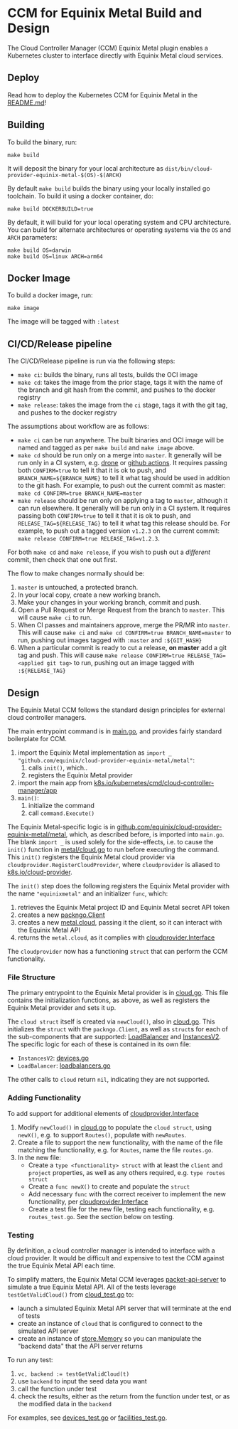 # CCM for Equinix Metal Build and Design
The Cloud Controller Manager (CCM) Equinix Metal plugin enables a Kubernetes cluster to interface directly with
Equinix Metal cloud services.

## Deploy
Read how to deploy the Kubernetes CCM for Equinix Metal in the [README.md](./README.md)!

## Building
To build the binary, run:

```
make build
```

It will deposit the binary for your local architecture as `dist/bin/cloud-provider-equinix-metal-$(OS)-$(ARCH)`

By default `make build` builds the binary using your locally installed go toolchain.
To build it using a docker container, do:

```
make build DOCKERBUILD=true
```

By default, it will build for your local operating system and CPU architecture. You can build for alternate architectures or operating systems via the `OS` and `ARCH` parameters:

```
make build OS=darwin
make build OS=linux ARCH=arm64
```

## Docker Image
To build a docker image, run:

```
make image
```

The image will be tagged with `:latest`

## CI/CD/Release pipeline
The CI/CD/Release pipeline is run via the following steps:

* `make ci`: builds the binary, runs all tests, builds the OCI image
* `make cd`: takes the image from the prior stage, tags it with the name of the branch and git hash from the commit, and pushes to the docker registry
* `make release`: takes the image from the `ci` stage, tags it with the git tag, and pushes to the docker registry

The assumptions about workflow are as follows:

* `make ci` can be run anywhere. The built binaries and OCI image will be named and tagged as per `make build` and `make image` above.
* `make cd` should be run only on a merge into `master`. It generally will be run only in a CI system, e.g. [drone](https://drone.io) or [github actions](https://github.com/features/actions). It requires passing both `CONFIRM=true` to tell it that it is ok to push, and `BRANCH_NAME=${BRANCH_NAME}` to tell it what tag should be used in addition to the git hash. For example, to push out the current commit as master: `make cd CONFIRM=true BRANCH_NAME=master`
* `make release` should be run only on applying a tag to `master`, although it can run elsewhere. It generally will be run only in a CI system. It requires passing both `CONFIRM=true` to tell it that it is ok to push, and `RELEASE_TAG=${RELEASE_TAG}` to tell it what tag this release should be. For example, to push out a tagged version `v1.2.3` on the current commit: `make release CONFIRM=true RELEASE_TAG=v1.2.3`.

For both `make cd` and `make release`, if you wish to push out a _different_ commit, then check that one out first.

The flow to make changes normally should be:

1. `master` is untouched, a protected branch.
2. In your local copy, create a new working branch.
3. Make your changes in your working branch, commit and push.
4. Open a Pull Request or Merge Request from the branch to `master`. This will cause `make ci` to run.
5. When CI passes and maintainers approve, merge the PR/MR into `master`. This will cause `make ci` and `make cd CONFIRM=true BRANCH_NAME=master` to run, pushing out images tagged with `:master` and `:${GIT_HASH}`
6. When a particular commit is ready to cut a release, **on master** add a git tag and push. This will cause `make release CONFIRM=true RELEASE_TAG=<applied git tag>` to run, pushing out an image tagged with `:${RELEASE_TAG}`

## Design

The Equinix Metal CCM follows the standard design principles for external cloud controller managers.

The main entrypoint command is in [main.go](./main.go), and provides fairly standard boilerplate for CCM.

1. import the Equinix Metal implementation as `import _ "github.com/equinix/cloud-provider-equinix-metal/metal"`:
   1. calls `init()`, which..
   1. registers the Equinix Metal provider
1. import the main app from [k8s.io/kubernetes/cmd/cloud-controller-manager/app](https://godoc.org/k8s.io/kubernetes/cmd/cloud-controller-manager/app)
1. `main()`:
   1. initialize the command
	 1. call `command.Execute()`

The Equinix Metal-specific logic is in [github.com/equinix/cloud-provider-equinix-metal/metal](./metal/), which, as described before,
is imported into `main.go`. The blank `import _` is used solely for the side-effects, i.e. to cause the `init()`
function in [metal/cloud.go](./metal/cloud.go) to run before executing the command. This `init()`
registers the Equinix Metal cloud provider via `cloudprovider.RegisterCloudProvider`, where `cloudprovider` is
aliased to [k8s.io/cloud-provider](https://godoc.org/k8s.io/cloud-provider).

The `init()` step does the following registers the Equinix Metal provider with the name `"equinixmetal"` and an initializer
`func`, which:

1. retrieves the Equinix Metal project ID and Equinix Metal secret API token
1. creates a new [packngo.Client](https://godoc.org/github.com/packethost/packngo#Client)
1. creates a new [metal.cloud](./metal/cloud.go), passing it the client, so it can interact with the Equinix Metal API
1. returns the `metal.cloud`, as it complies with [cloudprovider.Interface](https://godoc.org/k8s.io/cloud-provider#Interface)

The `cloudprovider` now has a functioning `struct` that can perform the CCM functionality.

### File Structure

The primary entrypoint to the Equinix Metal provider is in [cloud.go](./metal/cloud.go). This file contains
the initialization functions, as above, as well as registers the Equinix Metal provider and sets it up.

The `cloud struct` itself is created via `newCloud()`, also in [cloud.go](./metal/cloud.go). This
initializes the `struct` with the `packngo.Client`, as well as `struct`s for each of the sub-components
that are supported: [LoadBalancer](https://pkg.go.dev/k8s.io/cloud-provider#LoadBalancer) and [InstancesV2](https://pkg.go.dev/k8s.io/cloud-provider#InstancesV2). The specific logic for each of these is contained in its own file:

* `InstancesV2`: [devices.go](./metal/devices.go)
* `LoadBalancer`: [loadbalancers.go](./metal/loadbalancers.go)

The other calls to `cloud` return `nil`, indicating they are not supported.

### Adding Functionality

To add support for additional elements of [cloudprovider.Interface](https://godoc.org/k8s.io/cloud-provider#Interface)

1. Modify `newCloud()` in [cloud.go](./metal/cloud.go) to populate the `cloud struct`, using `newX()`, e.g. to support `Routes()`, populate with `newRoutes`.
1. Create a file to support the new functionality, with the name of the file matching the functionality, e.g. for `Routes`, name the file `routes.go`.
1. In the new file:
   * Create a `type <functionality> struct` with at least the `client` and `project` properties, as well as any others required, e.g. `type routes struct`
   * Create a `func newX()` to create and populate the `struct`
   * Add necessary `func` with the correct receiver to implement the new functionality, per [cloudprovider.Interface](https://godoc.org/k8s.io/cloud-provider#Interface)
   * Create a test file for the new file, testing each functionality, e.g. `routes_test.go`. See the section below on testing.

### Testing

By definition, a cloud controller manager is intended to interface with a cloud provider. It would be difficult
and expensive to test the CCM against the true Equinix Metal API each time.

To simplify matters, the Equinix Metal CCM leverages [packet-api-server](https://github.com/packethost/packet-api-server)
to simulate a true Equinix Metal API. All of the tests leverage `testGetValidCloud()` from
[cloud_test.go](./metal/cloud_test.go) to:

* launch a simulated Equinix Metal API server that will terminate at the end of tests
* create an instance of `cloud` that is configured to connect to the simulated API server
* create an instance of [store.Memory](https://godoc.org/github.com/packethost/packet-api-server/pkg/store#Memory) so you can manipulate the "backend data" that the API server returns

To run any test:

1. `vc, backend := testGetValidCloud(t)`
1. use `backend` to input the seed data you want
1. call the function under test
1. check the results, either as the return from the function under test, or as the modified data in the `backend`

For examples, see [devices_test.go](./metal/devices_test.go) or [facilities_test.go](./metal/facilities_test.go).

